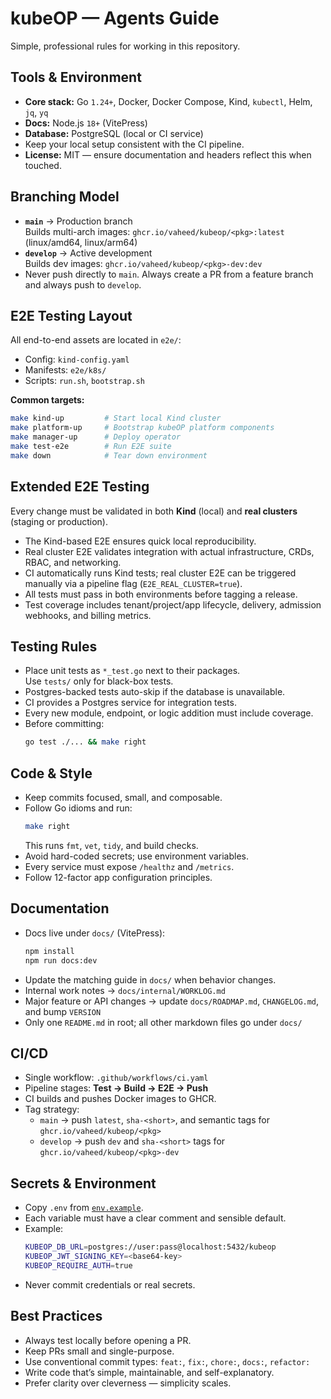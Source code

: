 # kubeOP — Agents Guide
Simple, professional rules for working in this repository.

## Tools & Environment
- **Core stack:** Go `1.24+`, Docker, Docker Compose, Kind, `kubectl`, Helm, `jq`, `yq`
- **Docs:** Node.js `18+` (VitePress)
- **Database:** PostgreSQL (local or CI service)
- Keep your local setup consistent with the CI pipeline.
- **License:** MIT — ensure documentation and headers reflect this when touched.

## Branching Model
- **`main`** → Production branch  
  Builds multi-arch images: `ghcr.io/vaheed/kubeop/<pkg>:latest` (linux/amd64, linux/arm64)
- **`develop`** → Active development  
  Builds dev images: `ghcr.io/vaheed/kubeop/<pkg>-dev:dev`
- Never push directly to `main`. Always create a PR from a feature branch and always push to `develop`.

## E2E Testing Layout
All end-to-end assets are located in `e2e/`:
- Config: `kind-config.yaml`
- Manifests: `e2e/k8s/`
- Scripts: `run.sh`, `bootstrap.sh`

**Common targets:**
```bash
make kind-up         # Start local Kind cluster
make platform-up     # Bootstrap kubeOP platform components
make manager-up      # Deploy operator
make test-e2e        # Run E2E suite
make down            # Tear down environment
```

## Extended E2E Testing  
Every change must be validated in both **Kind** (local) and **real clusters** (staging or production).  
- The Kind-based E2E ensures quick local reproducibility.  
- Real cluster E2E validates integration with actual infrastructure, CRDs, RBAC, and networking.  
- CI automatically runs Kind tests; real cluster E2E can be triggered manually via a pipeline flag (`E2E_REAL_CLUSTER=true`).  
- All tests must pass in both environments before tagging a release.  
- Test coverage includes tenant/project/app lifecycle, delivery, admission webhooks, and billing metrics.

## Testing Rules
- Place unit tests as `*_test.go` next to their packages.  
  Use `tests/` only for black-box tests.
- Postgres-backed tests auto-skip if the database is unavailable.
- CI provides a Postgres service for integration tests.
- Every new module, endpoint, or logic addition must include coverage.
- Before committing:
  ```bash
  go test ./... && make right
  ```

## Code & Style
- Keep commits focused, small, and composable.
- Follow Go idioms and run:
  ```bash
  make right
  ```
  This runs `fmt`, `vet`, `tidy`, and build checks.
- Avoid hard-coded secrets; use environment variables.
- Every service must expose `/healthz` and `/metrics`.
- Follow 12-factor app configuration principles.

## Documentation
- Docs live under `docs/` (VitePress):
  ```bash
  npm install
  npm run docs:dev
  ```
- Update the matching guide in `docs/` when behavior changes.
- Internal work notes → `docs/internal/WORKLOG.md`
- Major feature or API changes → update `docs/ROADMAP.md`, `CHANGELOG.md`, and bump `VERSION`
- Only one `README.md` in root; all other markdown files go under `docs/`

## CI/CD
- Single workflow: `.github/workflows/ci.yaml`
- Pipeline stages: **Test → Build → E2E → Push**
- CI builds and pushes Docker images to GHCR.
- Tag strategy:
  - `main` → push `latest`, `sha-<short>`, and semantic tags for `ghcr.io/vaheed/kubeop/<pkg>`
  - `develop` → push `dev` and `sha-<short>` tags for `ghcr.io/vaheed/kubeop/<pkg>-dev`

## Secrets & Environment
- Copy `.env` from [`env.example`](./env.example).
- Each variable must have a clear comment and sensible default.
- Example:
  ```bash
  KUBEOP_DB_URL=postgres://user:pass@localhost:5432/kubeop
  KUBEOP_JWT_SIGNING_KEY=<base64-key>
  KUBEOP_REQUIRE_AUTH=true
  ```
- Never commit credentials or real secrets.

## Best Practices
- Always test locally before opening a PR.
- Keep PRs small and single-purpose.
- Use conventional commit types: `feat:`, `fix:`, `chore:`, `docs:`, `refactor:`
- Write code that’s simple, maintainable, and self-explanatory.
- Prefer clarity over cleverness — simplicity scales.